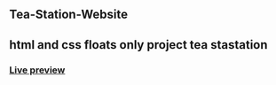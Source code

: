 ## Tea-Station-Website
## html and css floats only project tea stastation
### [Live preview](https://tea-website.netlify.app/)

